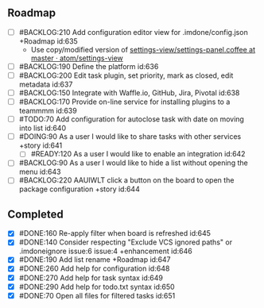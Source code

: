 Roadmap
----
- [ ] #BACKLOG:210 Add configuration editor view for .imdone/config.json +Roadmap id:635
  - Use copy/modified version of [settings-view/settings-panel.coffee at master · atom/settings-view](https://github.com/atom/settings-view/blob/master/lib/settings-panel.coffee)
- [ ] #BACKLOG:190 Define the platform id:636
- [ ] #BACKLOG:200 Edit task plugin, set priority, mark as closed, edit metadata id:637
- [ ] #BACKLOG:150 Integrate with Waffle.io, GitHub, Jira, Pivotal id:638
- [ ] #BACKLOG:170 Provide on-line service for installing plugins to a teammmm id:639
- [ ] #TODO:70 Add configuration for autoclose task with date on moving into list id:640
- [ ] #DOING:90 As a user I would like to share tasks with other services +story id:641
  - [ ] #READY:120 As a user I would like to enable an integration id:642
- [ ] #BACKLOG:90 As a user I would like to hide a list without opening the menu id:643
- [ ] #BACKLOG:220 AAUIWLT click a button on the board to open the package configuration +story id:644

Completed
----
- [x] #DONE:160 Re-apply filter when board is refreshed id:645
- [x] #DONE:140 Consider respecting "Exclude VCS ignored paths" or .imdoneignore issue:6 issue:4 +enhancement id:646
- [x] #DONE:190 Add list rename +Roadmap id:647
- [x] #DONE:260 Add help for configuration id:648
- [x] #DONE:270 Add help for task syntax id:649
- [x] #DONE:290 Add help for todo.txt syntax id:650
- [x] #DONE:70 Open all files for filtered tasks id:651
